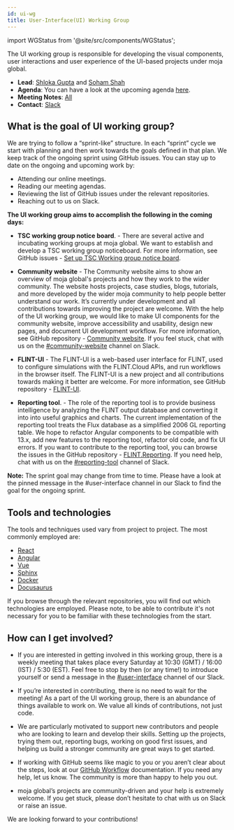 ```yaml
---
id: ui-wg
title: User-Interface(UI) Working Group
---
```


import WGStatus from '@site/src/components/WGStatus';

<WGStatus status="active"/>

The UI working group is responsible for developing the visual components, user interactions and user experience of the UI-based projects under moja global.

- **Lead**: [Shloka Gupta](https://github.com/chicken-biryani) and [Soham Shah](https://github.com/sohamsshah)
- **Agenda**: You can have a look at the upcoming agenda [here](https://github.com/moja-global/About_moja_global/blob/master/working-groups/user-interface/Agenda.md).
- **Meeting Notes**: [All](https://github.com/moja-global/About_moja_global/tree/master/working-groups/user-interface/MeetingNotes)
- **Contact**: [Slack](https://join.slack.com/t/mojaglobal/shared_invite/zt-o6ta1ug0-rVLjAo460~d7JbZ~HpFFtw)

## What is the goal of UI working group?

We are trying to follow a “sprint-like” structure. In each “sprint” cycle we start with planning and then work towards the goals defined in that plan. We keep track of the ongoing sprint using GitHub issues. You can stay up to date on the ongoing and upcoming work by:

- Attending our online meetings.
- Reading our meeting agendas.
- Reviewing the list of GitHub issues under the relevant repositories.
- Reaching out to us on Slack.

**The UI working group aims to accomplish the following in the coming days:**

- **TSC working group notice board**. - There are several active and incubating working groups at moja global. We want to establish and develop a TSC working group noticeboard. For more information, see GitHub issues - [Set up TSC Working group notice board](https://github.com/moja-global/Google.Season.of.Documentation/issues/12).

- **Community website** - The Community website aims to show an overview of moja global's projects and how they work to the wider community. The website hosts projects, case studies, blogs, tutorials, and more developed by the wider moja community to help people better understand our work. It’s currently under development and all contributions towards improving the project are welcome. With the help of the UI working group, we would like to make UI components for the community website, improve accessibility and usability, design new pages, and document UI development workflow. For more information, see GitHub repository - [Community website](https://github.com/moja-global/community-website). If you feel stuck, chat with us on the [#community-website](https://app.slack.com/client/T1G1M5HPF/C022V91MY0M) channel on Slack.

- **FLINT-UI** - The FLINT-UI is a web-based user interface for FLINT, used to configure simulations with the FLINT.Cloud APIs, and run workflows in the browser itself. The FLINT-UI is a new project and all contributions towards making it better are welcome. For more information, see GitHub repository - [FLINT-UI](https://github.com/moja-global/FLINT-UI).

- **Reporting tool**. - The role of the reporting tool is to provide business intelligence by analyzing the FLINT output database and converting it into into useful graphics and charts. The current implementation of the reporting tool treats the Flux database as a simplified 2006 GL reporting table. We hope to refactor Angular components to be compatible with 13.x, add new features to the reporting tool, refactor old code, and fix UI errors. If you want to contribute to the reporting tool, you can browse the issues in the GitHub repository - [FLINT.Reporting](https://github.com/moja-global/FLINT.Reporting). If you need help, chat with us on the [#reporting-tool](https://app.slack.com/client/T1G1M5HPF/C016YNZ2ALX) channel of Slack.

**Note:** The sprint goal may change from time to time. Please have a look at the pinned message in the #user-interface channel in our Slack to find the goal for the ongoing sprint.

## Tools and technologies

The tools and techniques used vary from project to project. The most commonly employed are:

- [React](https://reactjs.org/)
- [Angular](https://angular.io/)
- [Vue](https://vuejs.org/)
- [Sphinx](https://www.sphinx-doc.org/en/master/)
- [Docker](https://www.docker.com/)
- [Docusaurus](https://docusaurus.io/)

If you browse through the relevant repositories, you will find out which technologies are employed. Please note, to be able to contribute it's not necessary for you to be familiar with these technologies from the start.

## How can I get involved?

- If you are interested in getting involved in this working group, there is a weekly meeting that takes place every Saturday at 10:30 (GMT) / 16:00  (IST) / 5:30 (EST). Feel free to stop by then (or any time!) to introduce yourself or send a message in the [#user-interface](https://app.slack.com/client/T1G1M5HPF/C010Z37GL2U) channel of our Slack.

- If you’re interested in contributing, there is no need to wait for the meeting! As a part of the UI working group, there is an abundance of things available to work on. We value all kinds of contributions, not just code.

- We are particularly motivated to support new contributors and people who are looking to learn and develop their skills. Setting up the projects, trying them out, reporting bugs, working on good first issues, and helping us build a stronger community are great ways to get started.
  
- If working with GitHub seems like magic to you or you aren’t clear about the steps, look at our [GitHub Workflow](https://docs.moja.global/en/latest/DeveloperWorkflow/index.html) documentation. If you need any help, let us know. The community is more than happy to help you out.
  
- moja global’s projects are community-driven and your help is extremely welcome. If you get stuck, please don’t hesitate to chat with us on Slack or raise an issue.

We are looking forward to your contributions!
